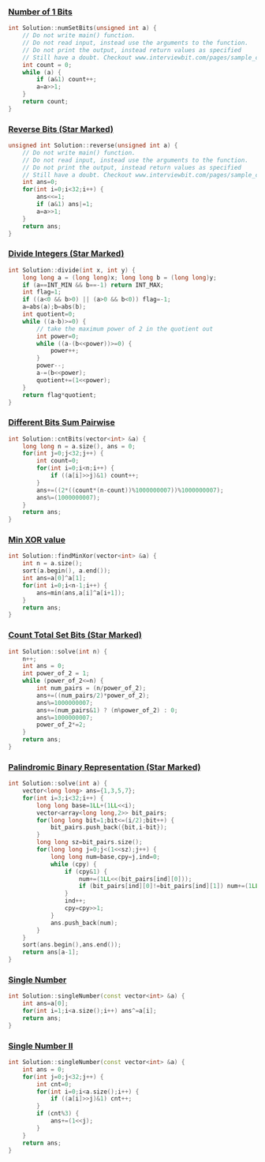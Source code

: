### [Number of 1 Bits](https://www.interviewbit.com/problems/number-of-1-bits/)

```cpp
int Solution::numSetBits(unsigned int a) {
    // Do not write main() function.
    // Do not read input, instead use the arguments to the function.
    // Do not print the output, instead return values as specified
    // Still have a doubt. Checkout www.interviewbit.com/pages/sample_codes/ for more details
    int count = 0;
    while (a) {
        if (a&1) count++;
        a=a>>1;
    }
    return count;
}
```

### [Reverse Bits (Star Marked)](https://www.interviewbit.com/problems/reverse-bits/)

```cpp
unsigned int Solution::reverse(unsigned int a) {
    // Do not write main() function.
    // Do not read input, instead use the arguments to the function.
    // Do not print the output, instead return values as specified
    // Still have a doubt. Checkout www.interviewbit.com/pages/sample_codes/ for more details
    int ans=0;
    for(int i=0;i<32;i++) {
        ans<<=1;
        if (a&1) ans|=1;
        a=a>>1;
    }
    return ans;
}
```

### [Divide Integers (Star Marked)](https://www.interviewbit.com/problems/divide-integers/)

```cpp
int Solution::divide(int x, int y) {
    long long a = (long long)x; long long b = (long long)y;
    if (a==INT_MIN && b==-1) return INT_MAX;
    int flag=1;
    if ((a<0 && b>0) || (a>0 && b<0)) flag=-1;
    a=abs(a);b=abs(b);
    int quotient=0;
    while ((a-b)>=0) {
        // take the maximum power of 2 in the quotient out
        int power=0;
        while ((a-(b<<power))>=0) {
            power++;
        }
        power--;
        a-=(b<<power);
        quotient+=(1<<power);
    }
    return flag*quotient;
}
```

### [Different Bits Sum Pairwise](https://www.interviewbit.com/problems/different-bits-sum-pairwise/)

```cpp
int Solution::cntBits(vector<int> &a) {
    long long n = a.size(), ans = 0;
    for(int j=0;j<32;j++) {
        int count=0;
        for(int i=0;i<n;i++) {
            if ((a[i]>>j)&1) count++;
        }
        ans+=((2*((count*(n-count))%1000000007))%1000000007);
        ans%=(1000000007);
    }
    return ans;
}
```

### [Min XOR value](https://www.interviewbit.com/problems/min-xor-value/)

```cpp
int Solution::findMinXor(vector<int> &a) {
    int n = a.size();
    sort(a.begin(), a.end());
    int ans=a[0]^a[1];
    for(int i=0;i<n-1;i++) {
        ans=min(ans,a[i]^a[i+1]);
    }
    return ans;
}
```

### [Count Total Set Bits (Star Marked)](https://www.interviewbit.com/problems/count-total-set-bits/)

```cpp
int Solution::solve(int n) {
    n++;
    int ans = 0;
    int power_of_2 = 1;
    while (power_of_2<=n) {
        int num_pairs = (n/power_of_2);
        ans+=((num_pairs/2)*power_of_2);
        ans%=1000000007;
        ans+=(num_pairs&1) ? (n%power_of_2) : 0;
        ans%=1000000007;
        power_of_2*=2;
    }
    return ans;
}
```

### [Palindromic Binary Representation (Star Marked)](https://www.interviewbit.com/problems/palindromic-binary-representation/)

```cpp
int Solution::solve(int a) {
    vector<long long> ans={1,3,5,7};
    for(int i=3;i<32;i++) {
        long long base=1LL+(1LL<<i);
        vector<array<long long,2>> bit_pairs;
        for(long long bit=1;bit<=(i/2);bit++) {
            bit_pairs.push_back({bit,i-bit});
        }
        long long sz=bit_pairs.size();
        for(long long j=0;j<(1<<sz);j++) {
            long long num=base,cpy=j,ind=0;
            while (cpy) {
                if (cpy&1) {
                    num+=(1LL<<(bit_pairs[ind][0]));
                    if (bit_pairs[ind][0]!=bit_pairs[ind][1]) num+=(1LL<<(bit_pairs[ind][1]));
                }
                ind++;
                cpy=cpy>>1;
            }
            ans.push_back(num);
        }
    }
    sort(ans.begin(),ans.end());
    return ans[a-1];
}
```

### [Single Number](https://www.interviewbit.com/problems/single-number/)

```cpp
int Solution::singleNumber(const vector<int> &a) {
    int ans=a[0];
    for(int i=1;i<a.size();i++) ans^=a[i];
    return ans;
}
```

### [Single Number II](https://www.interviewbit.com/problems/single-number-ii/)

```cpp
int Solution::singleNumber(const vector<int> &a) {
    int ans = 0;
    for(int j=0;j<32;j++) {
        int cnt=0;
        for(int i=0;i<a.size();i++) {
            if ((a[i]>>j)&1) cnt++;
        }
        if (cnt%3) {
            ans+=(1<<j);
        }
    }
    return ans;
}
```
